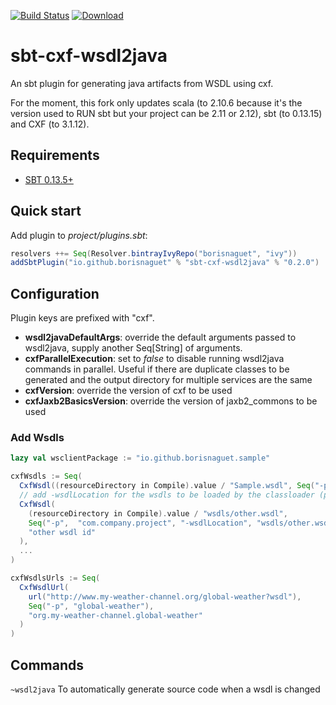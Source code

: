 [![Build Status](https://travis-ci.org/BorisNaguet/sbt-cxf-wsdl2java.svg?branch=master)](https://travis-ci.org/BorisNaguet/sbt-cxf-wsdl2java)
[ ![Download](https://api.bintray.com/packages/borisnaguet/ivy/sbt-cxf-wsdl2java/images/download.svg) ](https://bintray.com/borisnaguet/ivy/sbt-cxf-wsdl2java/_latestVersion)

sbt-cxf-wsdl2java
=================

An sbt plugin for generating java artifacts from WSDL using cxf.

For the moment, this fork only updates scala (to 2.10.6 because it's the version used to RUN sbt but your project can be 2.11 or 2.12), sbt (to 0.13.15) and CXF (to 3.1.12).

## Requirements

* [SBT 0.13.5+](http://www.scala-sbt.org/)


## Quick start

Add plugin to *project/plugins.sbt*:

```scala
resolvers ++= Seq(Resolver.bintrayIvyRepo("borisnaguet", "ivy"))
addSbtPlugin("io.github.borisnaguet" % "sbt-cxf-wsdl2java" % "0.2.0")
```

## Configuration

Plugin keys are prefixed with "cxf".

* **wsdl2javaDefaultArgs**: override the default arguments passed to wsdl2java, supply another Seq[String] of arguments.
* **cxfParallelExecution**: set to *false* to disable running wsdl2java commands in parallel. Useful if there are duplicate classes to be generated and the output directory for multiple services are the same
* **cxfVersion**: override the version of cxf to be used
* **cxfJaxb2BasicsVersion**: override the version of jaxb2_commons to be used

### Add Wsdls

```scala
lazy val wsclientPackage := "io.github.borisnaguet.sample"

cxfWsdls := Seq(
  CxfWsdl((resourceDirectory in Compile).value / "Sample.wsdl", Seq("-p",  wsclientPackage), "unique wsdl id"),
  // add -wsdlLocation for the wsdls to be loaded by the classloader (portable solution)
  CxfWsdl(
    (resourceDirectory in Compile).value / "wsdls/other.wsdl",
    Seq("-p",  "com.company.project", "-wsdlLocation", "wsdls/other.wsdl"),
    "other wsdl id"
  ),
  ...
)

cxfWsdlsUrls := Seq(
  CxfWsdlUrl(
    url("http://www.my-weather-channel.org/global-weather?wsdl"),
    Seq("-p", "global-weather"),
    "org.my-weather-channel.global-weather"
  )
)
```

## Commands

```~wsdl2java``` To automatically generate source code when a wsdl is changed
